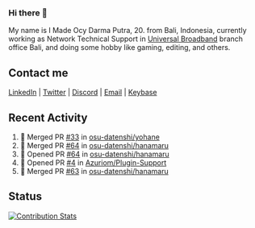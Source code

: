 ### Hi there 👋

My name is I Made Ocy Darma Putra, 20. from Bali, Indonesia, currently working as Network Technical Support in [Universal Broadband](https://universal.net.id) branch office Bali, and doing some hobby like gaming, editing, and others.

## Contact me

[LinkedIn](https://linkedin.com/in/troke) | [Twitter](https://twitter.com/darma_ochi) | [Discord](https://link.troke.id/discord) | <a href="mailto:ochi@troke.id">Email</a> | [Keybase](https://keybase.io/troke)

## Recent Activity

<!--START_SECTION:activity-->
1. 🎉 Merged PR [#33](https://github.com/osu-datenshi/yohane/pull/33) in [osu-datenshi/yohane](https://github.com/osu-datenshi/yohane)
2. 🎉 Merged PR [#64](https://github.com/osu-datenshi/hanamaru/pull/64) in [osu-datenshi/hanamaru](https://github.com/osu-datenshi/hanamaru)
3. 💪 Opened PR [#64](https://github.com/osu-datenshi/hanamaru/pull/64) in [osu-datenshi/hanamaru](https://github.com/osu-datenshi/hanamaru)
4. 💪 Opened PR [#4](https://github.com/Azuriom/Plugin-Support/pull/4) in [Azuriom/Plugin-Support](https://github.com/Azuriom/Plugin-Support)
5. 🎉 Merged PR [#63](https://github.com/osu-datenshi/hanamaru/pull/63) in [osu-datenshi/hanamaru](https://github.com/osu-datenshi/hanamaru)
<!--END_SECTION:activity-->

## Status

[![Contribution Stats](https://github-contribution-stats.vercel.app/api/?username=troke12)](https://github.com/LordDashMe/github-contribution-stats/)
